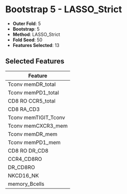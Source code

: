 # Bootstrap 5 - LASSO_Strict

- **Outer Fold**: 5
- **Bootstrap**: 5
- **Method**: LASSO_Strict
- **Fold Seed**: 50
- **Features Selected**: 13

## Selected Features

| Feature |
|---------|
| Tconv memDR_total |
| Tconv memPD1_total |
| CD8 RO CCR5_total |
| CD8 RA_CD3 |
| Tconv memTIGIT_Tconv |
| Tconv memCXCR3_mem |
| Tconv memDR_mem |
| Tconv memPD1_mem |
| CD8 RO DR_CD8 |
| CCR4_CD8RO |
| DR_CD8RO |
| NKCD16_NK |
| memory_Bcells |
